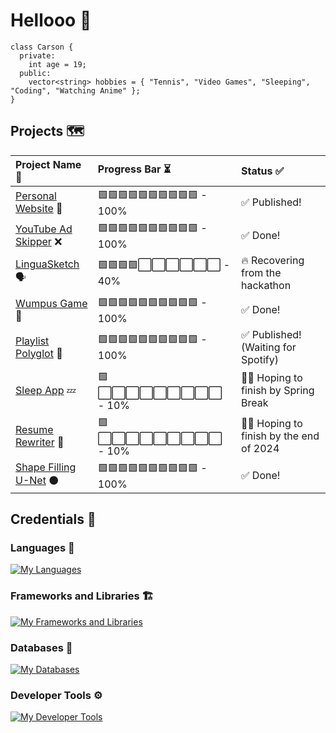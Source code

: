 # Hellooo 👋
```
class Carson {
  private:
    int age = 19;
  public:
    vector<string> hobbies = { "Tennis", "Video Games", "Sleeping", "Coding", "Watching Anime" };
}
```

## Projects 🗺️
| Project Name 💬 | Progress Bar ⏳ | Status ✅ |
| :---         | :---         | :---         |
| [Personal Website](https://carson274.github.io/Personal-Website/) 🧍 | 🟩🟩🟩🟩🟩🟩🟩🟩🟩🟩 - 100% | ✅ Published! |
| [YouTube Ad Skipper](https://github.com/Carson274/Ad-Skipper) ❌ | 🟩🟩🟩🟩🟩🟩🟩🟩🟩🟩 - 100% | ✅ Done! |
| [LinguaSketch](https://github.com/sebat2004/linguasketch) 🗣️ | 🟩🟩🟩🟩⬜⬜⬜⬜⬜⬜ - 40% | 🔥 Recovering from the hackathon |
| [Wumpus Game](https://github.com/Carson274/Wumpus-Game) 👾 | 🟩🟩🟩🟩🟩🟩🟩🟩🟩🟩 - 100% | ✅ Done! |
| [Playlist Polyglot](https://github.com/Carson274/Playlist-Polyglot) 🎵 | 🟩🟩🟩🟩🟩🟩🟩🟩🟩🟩 - 100% | ✅ Published! (Waiting for Spotify) |
| [Sleep App](https://github.com/Carson274/Sleep-App) 💤 | 🟩⬜⬜⬜⬜⬜⬜⬜⬜⬜ - 10% | 🙏🏻 Hoping to finish by Spring Break |
| [Resume Rewriter](https://github.com/sebat2004/AutoTailor) 📝 | 🟩⬜⬜⬜⬜⬜⬜⬜⬜⬜ - 10% | 🙏🏻 Hoping to finish by the end of 2024 |
| [Shape Filling U-Net](https://github.com/Carson274/Shape-Filler) ⚫️ | 🟩🟩🟩🟩🟩🟩🟩🟩🟩🟩 - 100% | ✅ Done! |

## Credentials 💼
### Languages 🧠
[![My Languages](https://skillicons.dev/icons?i=js,ts,html,css,cpp,c)](https://skillicons.dev)
### Frameworks and Libraries 🏗️
[![My Frameworks and Libraries](https://skillicons.dev/icons?i=react,nodejs,express,tailwind,vue)](https://skillicons.dev)
### Databases 📁
[![My Databases](https://skillicons.dev/icons?i=mongo)](https://skillicons.dev)
### Developer Tools ⚙️
[![My Developer Tools](https://skillicons.dev/icons?i=git,github,vscode,postman,vite)](https://skillicons.dev)

